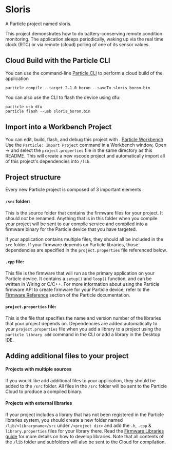# Sloris

A Particle project named sloris.

This project demonstrates how to do battery-conserving remote condition monitoring. 
The application sleeps periodically, waking up via the real time clock (RTC) 
or via remote (cloud) polling 
of one of its sensor values. 

## Cloud Build with the Particle CLI

You can use the command-line 
[Particle CLI](https://docs.particle.io/tutorials/developer-tools/cli/)
to perform a cloud build of the application
 
`particle compile --target 2.1.0 boron --saveTo sloris_boron.bin`

You can also use the CLI to flash the device using dfu:

```
particle usb dfu
particle flash --usb sloris_boron.bin
```

## Import into a Workbench Project

You can edit, build, flash, and debug this project with .
[Particle Workbench](https://docs.particle.io/tutorials/developer-tools/workbench/)
Use the `Particle: Import Project` command in a Workbench window,
Open -> and select the `project.properties` file in the same directory as this README.
This will create a new vscode project and automatically import all of this
project's dependencies into `/lib`. 

## Project structure

Every new Particle project is composed of 3 important elements .

#### ```/src``` folder:  
This is the source folder that contains the firmware files for your project. It should *not* be renamed. 
Anything that is in this folder when you compile your project will be sent to our compile service and compiled into a firmware binary for the Particle device that you have targeted.

If your application contains multiple files, they should all be included in the `src` folder. If your firmware depends on Particle libraries, those dependencies are specified in the `project.properties` file referenced below.

#### ```.cpp``` file:
This file is the firmware that will run as the primary application on your Particle device. It contains a `setup()` and `loop()` function, and can be written in Wiring or C/C++. For more information about using the Particle firmware API to create firmware for your Particle device, refer to the [Firmware Reference](https://docs.particle.io/reference/firmware/) section of the Particle documentation.

#### ```project.properties``` file:  
This is the file that specifies the name and version number of the libraries that your project depends on. Dependencies are added automatically to your `project.properties` file when you add a library to a project using the `particle library add` command in the CLI or add a library in the Desktop IDE.

## Adding additional files to your project

#### Projects with multiple sources
If you would like add additional files to your application, they should be added to the `/src` folder. All files in the `/src` folder will be sent to the Particle Cloud to produce a compiled binary.

#### Projects with external libraries
If your project includes a library that has not been registered in the Particle libraries system, you should create a new folder named `/lib/<libraryname>/src` under `/<project dir>` and add the `.h`, `.cpp` & `library.properties` files for your library there. Read the [Firmware Libraries guide](https://docs.particle.io/guide/tools-and-features/libraries/) for more details on how to develop libraries. Note that all contents of the `/lib` folder and subfolders will also be sent to the Cloud for compilation.

